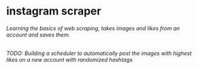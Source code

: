 # instagram scraper
###### Learning the basics of web scraping, takes images and likes from an account and saves them.

###### TODO: Building a scheduler to automatically post the images with highest likes on a new account with randomized hashtags
